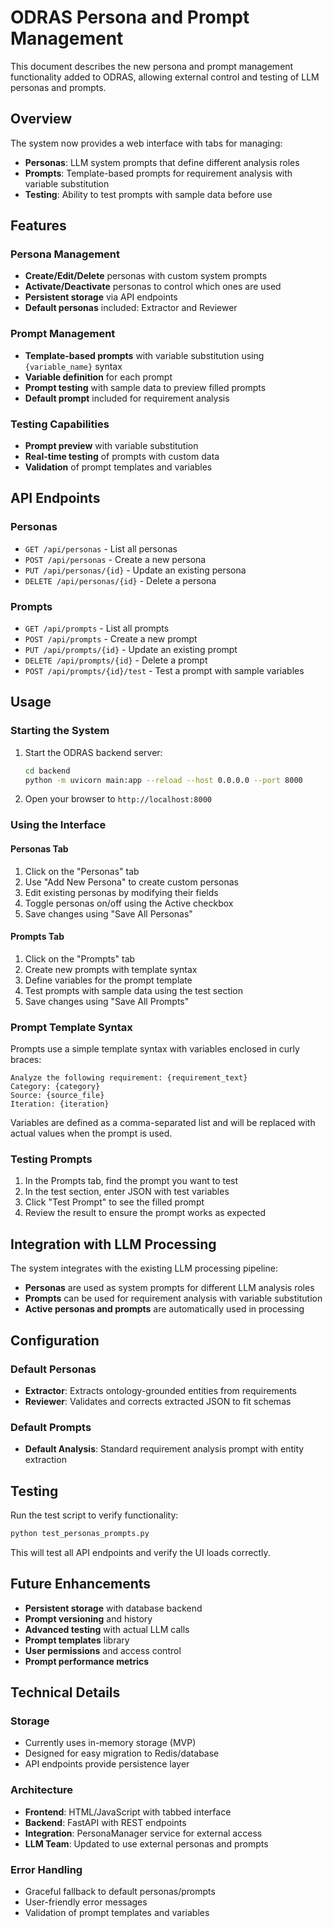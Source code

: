 # ODRAS Persona and Prompt Management

This document describes the new persona and prompt management functionality added to ODRAS, allowing external control and testing of LLM personas and prompts.

## Overview

The system now provides a web interface with tabs for managing:
- **Personas**: LLM system prompts that define different analysis roles
- **Prompts**: Template-based prompts for requirement analysis with variable substitution
- **Testing**: Ability to test prompts with sample data before use

## Features

### Persona Management
- **Create/Edit/Delete** personas with custom system prompts
- **Activate/Deactivate** personas to control which ones are used
- **Persistent storage** via API endpoints
- **Default personas** included: Extractor and Reviewer

### Prompt Management
- **Template-based prompts** with variable substitution using `{variable_name}` syntax
- **Variable definition** for each prompt
- **Prompt testing** with sample data to preview filled prompts
- **Default prompt** included for requirement analysis

### Testing Capabilities
- **Prompt preview** with variable substitution
- **Real-time testing** of prompts with custom data
- **Validation** of prompt templates and variables

## API Endpoints

### Personas
- `GET /api/personas` - List all personas
- `POST /api/personas` - Create a new persona
- `PUT /api/personas/{id}` - Update an existing persona
- `DELETE /api/personas/{id}` - Delete a persona

### Prompts
- `GET /api/prompts` - List all prompts
- `POST /api/prompts` - Create a new prompt
- `PUT /api/prompts/{id}` - Update an existing prompt
- `DELETE /api/prompts/{id}` - Delete a prompt
- `POST /api/prompts/{id}/test` - Test a prompt with sample variables

## Usage

### Starting the System
1. Start the ODRAS backend server:
   ```bash
   cd backend
   python -m uvicorn main:app --reload --host 0.0.0.0 --port 8000
   ```

2. Open your browser to `http://localhost:8000`

### Using the Interface

#### Personas Tab
1. Click on the "Personas" tab
2. Use "Add New Persona" to create custom personas
3. Edit existing personas by modifying their fields
4. Toggle personas on/off using the Active checkbox
5. Save changes using "Save All Personas"

#### Prompts Tab
1. Click on the "Prompts" tab
2. Create new prompts with template syntax
3. Define variables for the prompt template
4. Test prompts with sample data using the test section
5. Save changes using "Save All Prompts"

### Prompt Template Syntax

Prompts use a simple template syntax with variables enclosed in curly braces:

```
Analyze the following requirement: {requirement_text}
Category: {category}
Source: {source_file}
Iteration: {iteration}
```

Variables are defined as a comma-separated list and will be replaced with actual values when the prompt is used.

### Testing Prompts

1. In the Prompts tab, find the prompt you want to test
2. In the test section, enter JSON with test variables
3. Click "Test Prompt" to see the filled prompt
4. Review the result to ensure the prompt works as expected

## Integration with LLM Processing

The system integrates with the existing LLM processing pipeline:

- **Personas** are used as system prompts for different LLM analysis roles
- **Prompts** can be used for requirement analysis with variable substitution
- **Active personas and prompts** are automatically used in processing

## Configuration

### Default Personas
- **Extractor**: Extracts ontology-grounded entities from requirements
- **Reviewer**: Validates and corrects extracted JSON to fit schemas

### Default Prompts
- **Default Analysis**: Standard requirement analysis prompt with entity extraction

## Testing

Run the test script to verify functionality:

```bash
python test_personas_prompts.py
```

This will test all API endpoints and verify the UI loads correctly.

## Future Enhancements

- **Persistent storage** with database backend
- **Prompt versioning** and history
- **Advanced testing** with actual LLM calls
- **Prompt templates** library
- **User permissions** and access control
- **Prompt performance metrics**

## Technical Details

### Storage
- Currently uses in-memory storage (MVP)
- Designed for easy migration to Redis/database
- API endpoints provide persistence layer

### Architecture
- **Frontend**: HTML/JavaScript with tabbed interface
- **Backend**: FastAPI with REST endpoints
- **Integration**: PersonaManager service for external access
- **LLM Team**: Updated to use external personas and prompts

### Error Handling
- Graceful fallback to default personas/prompts
- User-friendly error messages
- Validation of prompt templates and variables
